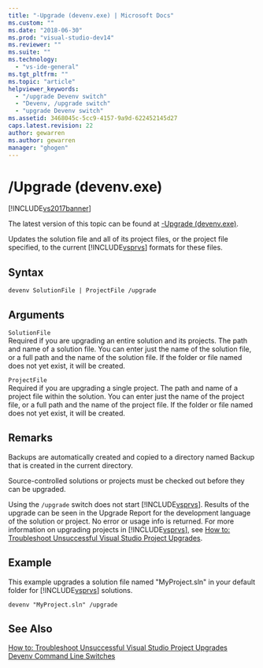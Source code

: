 ```yaml
---
title: "-Upgrade (devenv.exe) | Microsoft Docs"
ms.custom: ""
ms.date: "2018-06-30"
ms.prod: "visual-studio-dev14"
ms.reviewer: ""
ms.suite: ""
ms.technology: 
  - "vs-ide-general"
ms.tgt_pltfrm: ""
ms.topic: "article"
helpviewer_keywords: 
  - "/upgrade Devenv switch"
  - "Devenv, /upgrade switch"
  - "upgrade Devenv switch"
ms.assetid: 3468045c-5cc9-4157-9a9d-622452145d27
caps.latest.revision: 22
author: gewarren
ms.author: gewarren
manager: "ghogen"
---
```

# /Upgrade (devenv.exe)
[!INCLUDE[vs2017banner](../../includes/vs2017banner.md)]

The latest version of this topic can be found at [-Upgrade (devenv.exe)](https://docs.microsoft.com/visualstudio/ide/reference/upgrade-devenv-exe).  
  
  
Updates the solution file and all of its project files, or the project file specified, to the current [!INCLUDE[vsprvs](../../includes/vsprvs-md.md)] formats for these files.  
  
## Syntax  
  
```  
devenv SolutionFile | ProjectFile /upgrade  
```  
  
## Arguments  
 `SolutionFile`  
 Required if you are upgrading an entire solution and its projects. The path and name of a solution file. You can enter just the name of the solution file, or a full path and the name of the solution file. If the folder or file named does not yet exist, it will be created.  
  
 `ProjectFile`  
 Required if you are upgrading a single project. The path and name of a project file within the solution. You can enter just the name of the project file, or a full path and the name of the project file. If the folder or file named does not yet exist, it will be created.  
  
## Remarks  
 Backups are automatically created and copied to a directory named Backup that is created in the current directory.  
  
 Source-controlled solutions or projects must be checked out before they can be upgraded.  
  
 Using the `/upgrade` switch does not start [!INCLUDE[vsprvs](../../includes/vsprvs-md.md)]. Results of the upgrade can be seen in the Upgrade Report for the development language of the solution or project. No error or usage info is returned. For more information on upgrading projects in [!INCLUDE[vsprvs](../../includes/vsprvs-md.md)], see [How to: Troubleshoot Unsuccessful Visual Studio Project Upgrades](../../porting/how-to-troubleshoot-unsuccessful-visual-studio-project-upgrades.md).  
  
## Example  
 This example upgrades a solution file named "MyProject.sln" in your default folder for [!INCLUDE[vsprvs](../../includes/vsprvs-md.md)] solutions.  
  
```  
devenv "MyProject.sln" /upgrade  
```  
  
## See Also  
 [How to: Troubleshoot Unsuccessful Visual Studio Project Upgrades](../../porting/how-to-troubleshoot-unsuccessful-visual-studio-project-upgrades.md)   
 [Devenv Command Line Switches](../../ide/reference/devenv-command-line-switches.md)



